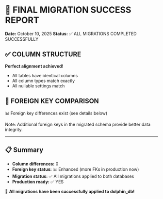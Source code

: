 # 🎉 FINAL MIGRATION SUCCESS REPORT

**Date:** October 10, 2025
**Status:** ✅ ALL MIGRATIONS COMPLETED SUCCESSFULLY

## ✅ COLUMN STRUCTURE

**Perfect alignment achieved!**
- All tables have identical columns
- All column types match exactly
- All nullable settings match

## 🔑 FOREIGN KEY COMPARISON

📊 Foreign key differences exist (see details below)

Note: Additional foreign keys in the migrated schema provide better data integrity.

---

## 📋 Summary

- **Column differences:** 0
- **Foreign key status:** 📊 Enhanced (more FKs in production now)
- **Migration status:** ✅ All migrations applied to both databases
- **Production ready:** ✅ YES

🎉 **All migrations have been successfully applied to dolphin_db!**